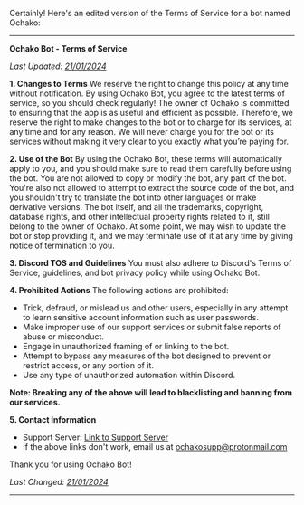 Certainly! Here's an edited version of the Terms of Service for a bot named Ochako:

---

**Ochako Bot - Terms of Service**

*Last Updated: [21/01/2024](https://discord.gg/ochako)*

**1. Changes to Terms**
We reserve the right to change this policy at any time without notification. By using Ochako Bot, you agree to the latest terms of service, so you should check regularly! The owner of Ochako is committed to ensuring that the app is as useful and efficient as possible. Therefore, we reserve the right to make changes to the bot or to charge for its services, at any time and for any reason. We will never charge you for the bot or its services without making it very clear to you exactly what you’re paying for.

**2. Use of the Bot**
By using the Ochako Bot, these terms will automatically apply to you, and you should make sure to read them carefully before using the bot. You are not allowed to copy or modify the bot, any part of the bot. You're also not allowed to attempt to extract the source code of the bot, and you shouldn't try to translate the bot into other languages or make derivative versions. The bot itself, and all the trademarks, copyright, database rights, and other intellectual property rights related to it, still belong to the owner of Ochako. At some point, we may wish to update the bot or stop providing it, and we may terminate use of it at any time by giving notice of termination to you.

**3. Discord TOS and Guidelines**
You must also adhere to Discord's Terms of Service, guidelines, and bot privacy policy while using Ochako Bot.

**4. Prohibited Actions**
The following actions are prohibited:
- Trick, defraud, or mislead us and other users, especially in any attempt to learn sensitive account information such as user passwords.
- Make improper use of our support services or submit false reports of abuse or misconduct.
- Engage in unauthorized framing of or linking to the bot.
- Attempt to bypass any measures of the bot designed to prevent or restrict access, or any portion of it.
- Use any type of unauthorized automation within Discord.

**Note: Breaking any of the above will lead to blacklisting and banning from our services.**

**5. Contact Information**
- Support Server: [Link to Support Server](https://discord.gg/ochako)
- If the above links don't work, email us at ochakosupp@protonmail.com

Thank you for using Ochako Bot!

*Last Changed: [21/01/2024](https://discord.gg/ochako)*

--- 
